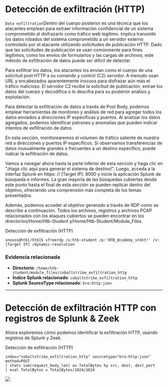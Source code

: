 # Detección de exfiltración (HTTP)

`Data exfiltration`Dentro del cuerpo posterior es una técnica que los atacantes emplean para extraer información confidencial de un sistema comprometido al disfrazarlo como tráfico web legítimo. Implica transmitir los datos robados del sistema comprometido a un servidor externo controlado por el atacante utilizando solicitudes de publicación HTTP. Dado que las solicitudes de publicación se usan comúnmente para fines legítimos, como los envíos de formularios y las cargas de archivos, este método de exfiltración de datos puede ser difícil de detectar.

Para exfiltrar los datos, los atacantes los envían como el cuerpo de una solicitud post HTTP a su comando y control (C2) servidor. A menudo usan URL y encabezados aparentemente inocuos para disfrazar aún más el tráfico malicioso. El servidor C2 recibe la solicitud de publicación, extrae los datos del cuerpo y decodifica o lo descifra para su posterior análisis y explotación.

Para detectar la exfiltración de datos a través de Post Body, podemos emplear herramientas de monitoreo y análisis de red para agregar todos los datos enviados a direcciones IP específicas y puertos. Al analizar los datos agregados, podemos identificar patrones y anomalías que pueden indicar intentos de exfiltración de datos.

En esta sección, monitorearemos el volumen de tráfico saliente de nuestra red a direcciones y puertos IP específicos. Si observamos transferencias de datos inusualmente grandes o frecuentes a un destino específico, puede indicar la exfiltración de datos.

Vamos a navegar ahora hasta la parte inferior de esta sección y haga clic en "¡Haga clic aquí para generar el sistema de destino!". Luego, acceda a la interfaz Splunk en https: // [Target IP]: 8000 y inicie la aplicación Splunk de búsqueda e informes. La gran mayoría de las búsquedas cubiertas desde este punto hasta el final de esta sección se pueden replicar dentro del objetivo, ofreciendo una comprensión más completa de los temas presentados.

Además, podemos acceder al objetivo generado a través de RDP como se describe a continuación. Todos los archivos, registros y archivos PCAP relacionados con los ataques cubiertos se pueden encontrar en los directorios/Home/Htb-Student y/Home/Htb-Student/Module_Files.

Detección de exfiltración (HTTP)

```
xnoxos@htb[/htb]$ xfreerdp /u:htb-student /p:'HTB_@cademy_stdnt!' /v:[Target IP] /dynamic-resolution
```

### **Evidencia relacionada**

- **Directorio**: `/home/htb-student/module_files/cobaltstrike_exfiltration_http`
- **Índice Splunk relacionado**: `cobaltstrike_exfiltration_http`
- **Splunk SourceType relacionado**: `bro:http:json`

---

# **Detección de exfiltración HTTP con registros de Splunk & Zeek**

Ahora exploremos cómo podemos identificar la exfiltración HTTP, usando registros de Splunk y Zeek.

Detección de exfiltración (HTTP)

```
index="cobaltstrike_exfiltration_http" sourcetype="bro:http:json" method=POST
| stats sum(request_body_len) as TotalBytes by src, dest, dest_port
| eval TotalBytes = TotalBytes/1024/1024

```

![](https://academy.hackthebox.com/storage/modules/233/118.png)